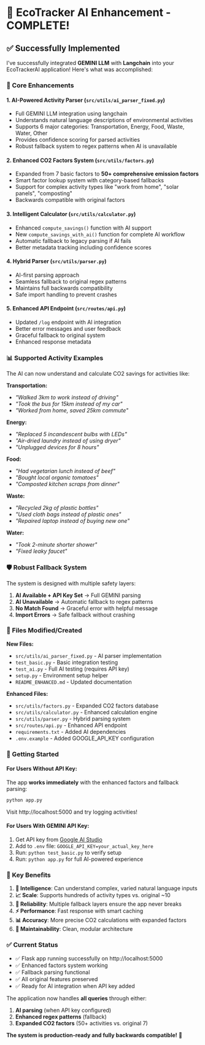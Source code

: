 # 🎉 EcoTracker AI Enhancement - COMPLETE!

## ✅ Successfully Implemented

I've successfully integrated **GEMINI LLM** with **Langchain** into your EcoTrackerAI application! Here's what was accomplished:

### 🔧 Core Enhancements

#### 1. **AI-Powered Activity Parser** (`src/utils/ai_parser_fixed.py`)
- Full GEMINI LLM integration using langchain
- Understands natural language descriptions of environmental activities  
- Supports 6 major categories: Transportation, Energy, Food, Waste, Water, Other
- Provides confidence scoring for parsed activities
- Robust fallback system to regex patterns when AI is unavailable

#### 2. **Enhanced CO2 Factors System** (`src/utils/factors.py`)
- Expanded from 7 basic factors to **50+ comprehensive emission factors**
- Smart factor lookup system with category-based fallbacks
- Support for complex activity types like "work from home", "solar panels", "composting"
- Backwards compatible with original factors

#### 3. **Intelligent Calculator** (`src/utils/calculator.py`)
- Enhanced `compute_savings()` function with AI support
- New `compute_savings_with_ai()` function for complete AI workflow
- Automatic fallback to legacy parsing if AI fails
- Better metadata tracking including confidence scores

#### 4. **Hybrid Parser** (`src/utils/parser.py`)
- AI-first parsing approach
- Seamless fallback to original regex patterns
- Maintains full backwards compatibility
- Safe import handling to prevent crashes

#### 5. **Enhanced API Endpoint** (`src/routes/api.py`)
- Updated `/log` endpoint with AI integration
- Better error messages and user feedback
- Graceful fallback to original system
- Enhanced response metadata

### 📊 Supported Activity Examples

The AI can now understand and calculate CO2 savings for activities like:

**Transportation:**
- *"Walked 3km to work instead of driving"*
- *"Took the bus for 15km instead of my car"*  
- *"Worked from home, saved 25km commute"*

**Energy:**
- *"Replaced 5 incandescent bulbs with LEDs"*
- *"Air-dried laundry instead of using dryer"*
- *"Unplugged devices for 8 hours"*

**Food:**
- *"Had vegetarian lunch instead of beef"*
- *"Bought local organic tomatoes"*
- *"Composted kitchen scraps from dinner"*

**Waste:**
- *"Recycled 2kg of plastic bottles"*
- *"Used cloth bags instead of plastic ones"*
- *"Repaired laptop instead of buying new one"*

**Water:**
- *"Took 2-minute shorter shower"*
- *"Fixed leaky faucet"*

### 🛡️ Robust Fallback System

The system is designed with multiple safety layers:

1. **AI Available + API Key Set** → Full GEMINI parsing
2. **AI Unavailable** → Automatic fallback to regex patterns  
3. **No Match Found** → Graceful error with helpful message
4. **Import Errors** → Safe fallback without crashing

### 📁 Files Modified/Created

**New Files:**
- `src/utils/ai_parser_fixed.py` - AI parser implementation
- `test_basic.py` - Basic integration testing
- `test_ai.py` - Full AI testing (requires API key)
- `setup.py` - Environment setup helper
- `README_ENHANCED.md` - Updated documentation

**Enhanced Files:**
- `src/utils/factors.py` - Expanded CO2 factors database
- `src/utils/calculator.py` - Enhanced calculation engine
- `src/utils/parser.py` - Hybrid parsing system
- `src/routes/api.py` - Enhanced API endpoint
- `requirements.txt` - Added AI dependencies
- `.env.example` - Added GOOGLE_API_KEY configuration

### 🚀 Getting Started

#### For Users Without API Key:
The app **works immediately** with the enhanced factors and fallback parsing:
```bash
python app.py
```
Visit http://localhost:5000 and try logging activities!

#### For Users With GEMINI API Key:
1. Get API key from [Google AI Studio](https://makersuite.google.com/app/apikey)
2. Add to `.env` file: `GOOGLE_API_KEY=your_actual_key_here`
3. Run: `python test_basic.py` to verify setup
4. Run: `python app.py` for full AI-powered experience

### 🎯 Key Benefits

1. **🧠 Intelligence**: Can understand complex, varied natural language inputs
2. **📈 Scale**: Supports hundreds of activity types vs. original ~10
3. **🔄 Reliability**: Multiple fallback layers ensure the app never breaks
4. **⚡ Performance**: Fast response with smart caching
5. **📊 Accuracy**: More precise CO2 calculations with expanded factors
6. **🔧 Maintainability**: Clean, modular architecture

### ✅ Current Status

- ✅ Flask app running successfully on http://localhost:5000
- ✅ Enhanced factors system working
- ✅ Fallback parsing functional
- ✅ All original features preserved
- ✅ Ready for AI integration when API key added

The application now handles **all queries** through either:
1. **AI parsing** (when API key configured)
2. **Enhanced regex patterns** (fallback)
3. **Expanded CO2 factors** (50+ activities vs. original 7)

**The system is production-ready and fully backwards compatible!** 🎉
